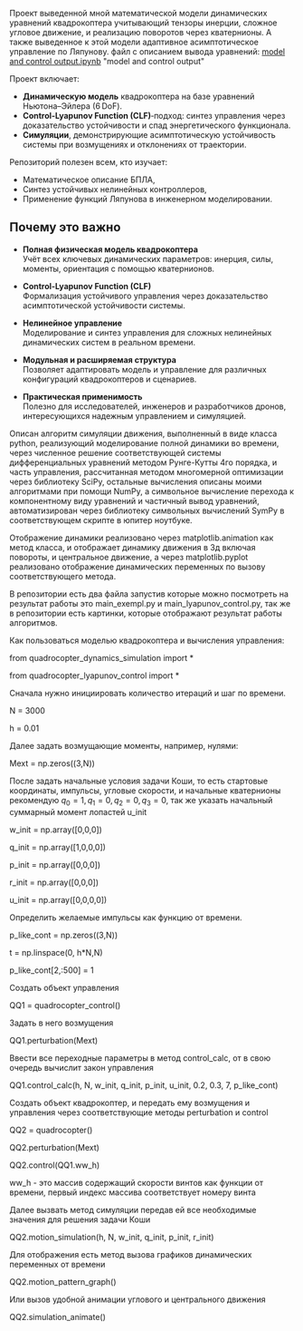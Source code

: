 

Проект выведенной мной математической модели динамических уравнений квадрокоптера учитывающий тензоры инерции, сложное угловое движение, и реализацию поворотов через кватернионы. А также выведенное к этой модели адаптивное асимптотическое управление по Ляпунову. 
файл с описанием вывода уравнений: [model and control output.ipynb](https://github.com/VladimirNikiforovv/mathematical-model-of-a-quadrocopter-and-Lyapunov-s-control-law/blob/main/model%20and%20control%20output.ipynb) "model and control output"

Проект включает:
- **Динамическую модель** квадрокоптера на базе уравнений Ньютона–Эйлера (6 DoF).
- **Control‑Lyapunov Function (CLF)**‑подход: синтез управления через доказательство устойчивости и спад энергетического функционала.
- **Симуляции**, демонстрирующие асимптотическую устойчивость системы при возмущениях и отклонениях от траектории.

Репозиторий полезен всем, кто изучает:
- Математическое описание БПЛА,
- Синтез устойчивых нелинейных контроллеров,
- Применение функций Ляпунова в инженерном моделировании.

## Почему это важно

- **Полная физическая модель квадрокоптера**  
  Учёт всех ключевых динамических параметров: инерция, силы, моменты, ориентация с помощью кватернионов.

- **Control-Lyapunov Function (CLF)**  
  Формализация устойчивого управления через доказательство асимптотической устойчивости системы.

- **Нелинейное управление**  
  Моделирование и синтез управления для сложных нелинейных динамических систем в реальном времени.

- **Модульная и расширяемая структура**  
  Позволяет адаптировать модель и управление для различных конфигураций квадрокоптеров и сценариев.

- **Практическая применимость**  
  Полезно для исследователей, инженеров и разработчиков дронов, интересующихся надежным управлением и симуляцией.

Описан алгоритм симуляции движения, выполненный в виде класса python, реализующий моделирование полной динамики во времени, через численное решение соответствующей системы дифференциальных уравнений методом Рунге-Кутты 4го порядка, и часть управления, рассчитанная методом многомерной оптимизации через библиотеку SciPy, остальные вычисления описаны моими алгоритмами при помощи NumPy, а символьное вычисление перехода к компонентному виду уравнений и частичный вывод уравнений, автоматизирован через библиотеку символьных вычислений SymPy в соответствующем скрипте в юпитер ноутбуке.

Отображение динамики реализовано через matplotlib.animation как метод класса, и отображает динамику движения в 3д включая повороты, и центральное движение, а через matplotlib.pyplot реализовано отображение динамических переменных по вызову соответствующего метода.

В репозитории есть два файла запустив которые можно посмотреть на результат работы это main_exempl.py и main_lyapunov_control.py, так же в репозитории есть картинки, которые отображают результат работы алгоритмов.

Как пользоваться моделью квадрокоптера и вычисления управления:

from quadrocopter_dynamics_simulation import *

from quadrocopter_lyapunov_control import *

Сначала нужно инициировать количество итераций и шаг по времени.

N = 3000

h = 0.01

Далее задать возмущающие моменты, например, нулями:

Mext = np.zeros((3,N))

После задать начальные условия задачи Коши, то есть стартовые координаты, импульсы, угловые скорости, и начальные кватернионы рекомендую $q_0 = 1, q_1 = 0, q_2 = 0, q_3 = 0$, 
так же указать начальный суммарный момент лопастей u_init

w_init = np.array([0,0,0])

q_init = np.array([1,0,0,0])

p_init = np.array([0,0,0])

r_init = np.array([0,0,0])

u_init = np.array([0,0,0,0])

Определить желаемые импульсы как функцию от времени.

p_like_cont = np.zeros((3,N))

t = np.linspace(0, h*N,N)

p_like_cont[2,:500] =  1

Создать объект управления

QQ1 = quadrocopter_control() 

Задать в него возмущения

QQ1.perturbation(Mext)

Ввести все переходные параметры в метод control_calc, от в свою очередь вычислит закон управления

QQ1.control_calc(h, N, w_init, q_init, p_init, u_init, 0.2, 0.3, 7, p_like_cont)

Создать объект квадрокоптер, и передать ему возмущения и управления через соответствующие методы perturbation и control

QQ2 = quadrocopter()        

QQ2.perturbation(Mext)

QQ2.control(QQ1.ww_h)

ww_h - это массив содержащий скорости винтов как функции от времени, первый индекс массива соответствует номеру винта

Далее вызвать метод симуляции передав ей все необходимые значения для решения задачи Коши

QQ2.motion_simulation(h, N, w_init, q_init, p_init, r_init)

Для отображения есть метод вызова графиков динамических переменных от времени

QQ2.motion_pattern_graph()

Или вызов удобной анимации углового и центрального движения

QQ2.simulation_animate()
